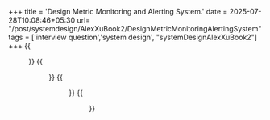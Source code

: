 +++
title = 'Design Metric Monitoring and Alerting System.'
date = 2025-07-28T10:08:46+05:30
url= "/post/systemdesign/AlexXuBook2/DesignMetricMonitoringAlertingSystem"
tags = ['interview question','system design', "systemDesignAlexXuBook2"]
+++
{{<figure src="/images/SystemDesign/DesignExample/MetricMonitoringAndAlertingSystem/PullModel.png" alt="UserRequest." caption="PullModel">}}
{{<figure src="/images/SystemDesign/DesignExample/MetricMonitoringAndAlertingSystem/PushModel.png" alt="UserRequest." caption="PushModel">}}
{{<figure src="/images/SystemDesign/DesignExample/MetricMonitoringAndAlertingSystem/HighLevelDesignMetricMonitoring.png" alt="UserRequest." caption="HighLevelDesignMetricMonitoring">}}
{{<figure src="/images/SystemDesign/DesignExample/MetricMonitoringAndAlertingSystem/MetricMonitoringSummary.png" alt="UserRequest." caption="MetricMonitoringSummary">}}